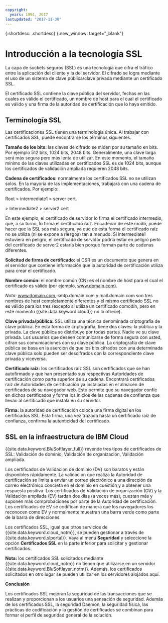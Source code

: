 ```yaml
---
copyright:
  years: 1994, 2017
lastupdated: "2017-11-30"
---
```


{:shortdesc: .shortdesc}
{:new_window: target="_blank"}

# Introducción a la tecnología SSL

La capa de sockets seguros (SSL) es una tecnología que cifra el tráfico entre la aplicación del cliente y la del servidor. El cifrado se logra mediante el uso de un sistema de clave pública/clave privada mediante un certificado SSL.

El certificado SSL contiene la clave pública del servidor, fechas en las cuales es válido el certificado, un nombre de host para el cual el certificado es válido y una firma de la autoridad de certificación que lo haya emitido.

## Terminología SSL

Las certificaciones SSL tienen una terminología única. Al trabajar con certificados SSL, puede encontrarse los términos siguientes.

**Tamaño de los bits:** las claves de cifrado se miden por su tamaño en bits. Por ejemplo 512 bits, 1024 bits, 2048 bits. Generalmente, una clave larga será más segura pero más lenta de utilizar. En este momento, el tamaño mínimo de las claves utilizadas en certificados SSL es de 1024 bits, aunque los certificados de validación ampliada requieren 2048 bits.

**Cadena de certificados:** normalmente los certificados SSL no se utilizan solos. En la mayoría de las implementaciones, trabajará con una cadena de certificados. Por ejemplo:

  Root > intermediate1 > server cert.

  \> Intermediate2 > server2 cert

En este ejemplo, el certificado de servidor lo firma el certificado intermedio, que, a su turno, lo firma el certificado raíz. Encadenar de este modo, puede hacer que la SSL sea más segura, ya que de esta forma el certificado raíz no se utiliza (ni se expone a riesgos) tan a menudo. Si intermediate1 estuviera en peligro, el certificado de servidor podría estar en peligro perlo del certificado de server2 estaría bien porque forman parte de cadenas diferentes.

**Solicitud de firma de certificado:** el CSR es un documento que genera en el servidor que contiene información que la autoridad de certificación utiliza para crear el certificado.

**Nombre común:** el nombre común (CN) es el nombre de host para el cual el certificado es válido (por ejemplo, www.domain.com).  

*Nota:* www.domain.com, smtp.domain.com y mail.domain.com son tres nombres de host completamente diferentes y el mismo certificado SSL no es válido para los tres (excepto si utiliza un certificado comodín, pero en este momento {{site.data.keyword.cloud}} no lo ofrece).

**Clave privada/pública:** SSL utiliza una técnica denominada criptografía de clave pública. En esta forma de criptografía, tiene dos claves: la pública y la privada. La clave pública se distribuye por todas partes. Nadie ve su clave privada. Los usuarios que deseen comunicarse de forma segura con usted, cifran sus comunicaciones con su clave pública. La criptografía de clave pública se basa en la aserción de que los bits cifrados con una determinada clave pública solo pueden ser descifrados con la correspondiente clave privada y viceversa.

**Certificado raíz:** los certificados raíz SSL son certificados que se han autofirmado y que han presentado sus respectivas Autoridades de certificación como parte superior de su cadena. Encontrará certificados raíz de Autoridades de certificación ya instaladas en el almacén de certificados de su navegador web. Esto permite que su navegador confíe en dichos certificados y forma los inicios de las cadenas de confianza que llevan al certificado que instala en su servidor.

**Firma:** la autoridad de certificación coloca una firma digital en los certificados SSL. Esta firma, una vez trazada hasta un certificado raíz de confianza, confirma la autenticidad del certificado.

## SSL en la infraestructura de IBM Cloud

{{site.data.keyword.BluSoftlayer_full}} revende tres tipos de certificados de SSL: Validación de dominio, Validación de organización, Validación ampliada. 

Los certificados de Validación de dominio (DV) son baratos y están disponibles rápidamente. La validación que realiza la Autoridad de certificación se limita a enviar un correo electrónico a una dirección de correo electrónico concreta en el dominio en cuestión y a obtener una respuesta positiva. Los certificados de Validación de organización (OV) y la Validación ampliada (EV) tardan dos días (a veces más), cuestan más y suponen más comprobaciones por parte de la Autoridad de certificación. Los certificados de EV se codifican de manera que los navegadores los reconocen como EV y normalmente muestran una barra verde como parte de la barra de direcciones. 

Los certificados SSL, igual que otros servicios de {{site.data.keyword.cloud_notm}}, se pueden gestionar a través de {{site.data.keyword.slportal}}.  Vaya al menú **Seguridad** y seleccione la opción **Certificados SSL** en la parte inferior para solicitar y gestionar certificados.  

**Nota:** los certificados SSL solicitados mediante {{site.data.keyword.cloud_notm}} no tienen que utilizarse en un servidor {{site.data.keyword.BluSoftlayer_notm}}. Además, los certificados solicitados en otro lugar se pueden utilizar en los servidores alojados aquí.

**Conclusión**

Los certificados SSL mejoran la seguridad de las transacciones que se realizan y proporcionan a los usuarios una sensación de seguridad. Además de los certificados SSL, la seguridad Daemon, la seguridad física, las prácticas de codificación y la gestión de certificados se combinan para formar el perfil de seguridad general de la solución.
